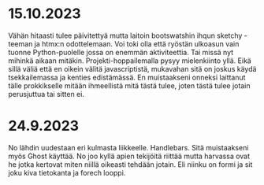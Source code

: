 # 15.10.2023

Vähän hitaasti tulee päivitettyä mutta laitoin bootswatshin ihqun sketchy -teeman ja htmx:n odottelemaan. Voi toki olla että ryöstän ulkoasun vain tuonne Python-puolelle jossa on enemmän aktiviteettia. Tai missä nyt mihinkä aikaan mitäkin. Projekti-hoppailemalla pysyy mielenkiinto yllä. Eikä sillä väliä että en oikein välitä javascriptistä, mukavahan sitä on joskus käydä tsekkailemassa ja kenties edistämässä. En muistaakseni onneksi laittanut tälle prokkikselle mitään ihmeellistä mitä tästä tulee, joten tästä tulee jotain perusjuttua tai sitten ei.

# 24.9.2023

No lähdin uudestaan eri kulmasta liikkeelle. Handlebars. Sitä muistaakseni myös Ghost käyttää. No joo kyllä apien tekijöitä riittää mutta harvassa ovat he jotka kertovat miten niillä oikeasti tehdään jotain. Eli niinku on formi ja sit joku kiva tietokanta ja forech looppi.
